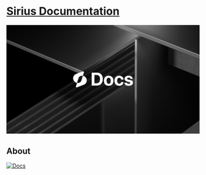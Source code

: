 # [Sirius Documentation](https://docs.sirius.menu/)

![Sirius Documentation Banner](/static/img/Docs.png)

## About

[![Docs](https://i.imgur.com/fzaShxk.jpg)](https://docs.sirius.menu/)
